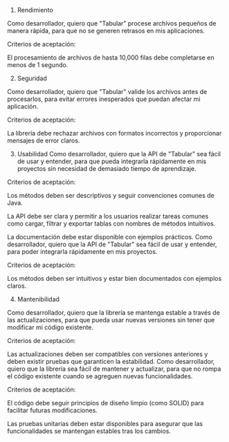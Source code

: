 1. Rendimiento

Como desarrollador, quiero que "Tabular" procese archivos pequeños de manera rápida, para que no se generen retrasos en mis aplicaciones.

Criterios de aceptación:

El procesamiento de archivos de hasta 10,000 filas debe completarse en menos de 1 segundo.

2. Seguridad

Como desarrollador, quiero que "Tabular" valide los archivos antes de procesarlos, para evitar errores inesperados que puedan afectar mi aplicación.

Criterios de aceptación:

La librería debe rechazar archivos con formatos incorrectos y proporcionar mensajes de error claros.

3. Usabilidad
   Como desarrollador, quiero que la API de "Tabular" sea fácil de usar y entender, para que pueda integrarla rápidamente en mis proyectos sin necesidad de demasiado tiempo de aprendizaje.

Criterios de aceptación:

Los métodos deben ser descriptivos y seguir convenciones comunes de Java.

La API debe ser clara y permitir a los usuarios realizar tareas comunes como cargar, filtrar y exportar tablas con nombres de métodos intuitivos.

La documentación debe estar disponible con ejemplos prácticos.
Como desarrollador, quiero que la API de "Tabular" sea fácil de usar y entender, para poder integrarla rápidamente en mis proyectos.

Criterios de aceptación:

Los métodos deben ser intuitivos y estar bien documentados con ejemplos claros.

4. Mantenibilidad

Como desarrollador, quiero que la librería se mantenga estable a través de las actualizaciones, para que pueda usar nuevas versiones sin tener que modificar mi código existente.

Criterios de aceptación:

Las actualizaciones deben ser compatibles con versiones anteriores y deben existir pruebas que garanticen la estabilidad.
Como desarrollador, quiero que la librería sea fácil de mantener y actualizar, para que no rompa el código existente cuando se agreguen nuevas funcionalidades.

Criterios de aceptación:

El código debe seguir principios de diseño limpio (como SOLID) para facilitar futuras modificaciones.

Las pruebas unitarias deben estar disponibles para asegurar que las funcionalidades se mantengan estables tras los cambios.
